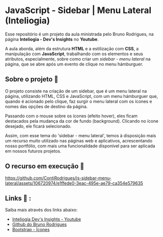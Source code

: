 # JavaScript - Sidebar | Menu Lateral (Inteliogia) 

Esse repositório é um projeto da aula ministrada pelo Bruno Rodrigues, na página <b>Inteliogia - Dev's Insights</b> no <b>Youtube</b>.

A aula aborda, além da estrutura <b>HTML</b> e a estilização com <b>CSS</b>, a manipulação com <b>JavaScript</b>, trabalhando com os elementos e seus atributos, especialmente, sobre como criar um <i>sidebar - menu lateral</i> na página, que se abre após um evento de clique no menu hámburguer.

## Sobre o projeto 🔎

O projeto consiste na criação de um sidebar, que é um menu lateral na página, utilizando HTML, CSS e JavaScript, com um menu hámburguer que, quando é acionado pelo clique, faz surgir o menu lateral com os ícones e nomes das opções de destino da página. 

Passando com o mouse sobre os ícones (efeito hover), eles ficam destacados pela mudança da cor de fundo (background). Clicando no ícone desejado, ele ficará selecionado.

Assim, com esse tema do 'sidebar - menu lateral', temos à disposição mais um recurso muito utilizado nas páginas web e aplicativos, acrescentando nosso portfólio, com mais uma funcionalidade disponível para ser aplicada em nossos futuros projetos.


## O recurso em execução 👀

https://github.com/ContiRodrigues/js-sidebar-menu-lateral/assets/106720974/e1ffede0-3eac-495e-ae79-ca354e579635


## Links 📒 :

<p>Saiba mais através dos links abaixo:</p>   

- [Inteliogia Dev's Insights - Youtube](https://www.youtube.com/watch?v=Poh9zuXp0YA)
- [Github do Bruno Rodrigues](https://github.com/brunorodris)
- [Bootstrap - Ícones](https://icons.getbootstrap.com/?q=acco#usage)
